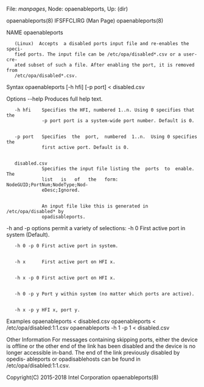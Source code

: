 File: *manpages*,  Node: opaenableports,  Up: (dir)


opaenableports(8)            IFSFFCLIRG (Man Page)           opaenableports(8)



NAME
       opaenableports



       (Linux)  Accepts  a disabled ports input file and re-enables the speci‐
       fied ports. The input file can be /etc/opa/disabled*.csv or a user-cre‐
       ated subset of such a file. After enabling the port, it is removed from
       /etc/opa/disabled*.csv.

Syntax
       opaenableports [-h hfi] [-p port] < disabled.csv

Options
       --help    Produces full help text.


       -h hfi    Specifies the HFI, numbered 1..n. Using 0 specifies that  the
                 -p port port is a system-wide port number. Default is 0.


       -p port   Specifies  the  port,  numbered  1..n.  Using 0 specifies the
                 first active port. Default is 0.


       disabled.csv
                 Specifies the input file listing the  ports  to  enable.  The
                 list   is   of   the   form:   NodeGUID;PortNum;NodeType;Nod‐
                 eDesc;Ignored.


                 An input file like this is generated in /etc/opa/disabled* by
                 opadisableports.


-h and -p options permit a variety of selections:
       -h 0      First active port in system (Default).


       -h 0 -p 0 First active port in system.


       -h x      First active port on HFI x.


       -h x -p 0 First active port on HFI x.


       -h 0 -p y Port y within system (no matter which ports are active).


       -h x -p y HFI x, port y.


Examples
       opaenableports < disabled.csv
       opaenableports < /etc/opa/disabled:1:1.csv
       opaenableports -h 1 -p 1 < disabled.csv

Other Information
       For messages containing skipping ports, either the device is offline or
       the other end of the link has been disabled and the device is no longer
       accessible  in-band. The end of the link previously disabled by opedis‐
       ableports or opadisablehosts can be found in /etc/opa/disabled:1:1.csv.



Copyright(C) 2015-2018         Intel Corporation             opaenableports(8)
